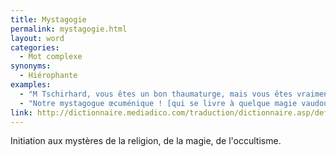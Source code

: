 ```yaml
---
title: Mystagogie
permalink: mystagogie.html
layout: word
categories:
  - Mot complexe
synonyms:
  - Hiérophante
examples:
  - "M Tschirhard, vous êtes un bon thaumaturge, mais vous êtes vraiment meilleur en mystagogie qu'en maths..."
  - "Notre mystagogue œcuménique ! [qui se livre à quelque magie vaudoue ]"
link: http://dictionnaire.mediadico.com/traduction/dictionnaire.asp/definition/mystagogie/2007
---
```


Initiation aux mystères de la religion, de la magie, de l'occultisme.

